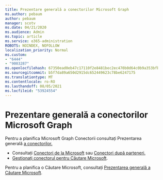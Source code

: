 ```yaml
---
title: Prezentare generală a conectorilor Microsoft Graph
ms.author: pebaum
author: pebaum
manager: scotv
ms.date: 04/21/2020
ms.audience: Admin
ms.topic: article
ms.service: o365-administration
ROBOTS: NOINDEX, NOFOLLOW
localization_priority: Normal
ms.custom:
- "6444"
- "9003287"
ms.openlocfilehash: 67350ead0eb47c17110f2e8481bec2ec470b0d64c0b9a353bfbeeebb0a04d83a
ms.sourcegitcommit: b5f7da89a650d2915dc652449623c78be6247175
ms.translationtype: MT
ms.contentlocale: ro-RO
ms.lasthandoff: 08/05/2021
ms.locfileid: "53924554"
---
```

# <a name="overview-of-microsoft-graph-connectors"></a>Prezentare generală a conectorilor Microsoft Graph

Pentru a planifica Microsoft Graph Conectorii consultați Prezentarea generală [a conectorilor.](https://docs.microsoft.com/microsoftsearch/connectors-overview)

- Consultați [Conectori de la Microsoft](https://docs.microsoft.com/microsoftsearch/connectors-gallery#Microsoft) sau [Conectori după parteneri.](https://docs.microsoft.com/microsoftsearch/connectors-gallery#Partners)
- [Gestionați conectorul pentru Căutare Microsoft](https://docs.microsoft.com/microsoftsearch/manage-connector).

Pentru a planifica o Căutare Microsoft, consultați [Prezentarea generală a Căutare Microsoft](https://docs.microsoft.com/microsoftsearch/overview-microsoft-search).
